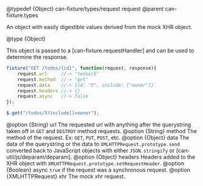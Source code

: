 @typedef {Object} can-fixture/types/request request
@parent can-fixture.types

An object with easily digestible values derived from the mock XHR
object.  

@type {Object}

This object is passed to a [can-fixture.requestHandler]
and can be used to determine the response.

```js
fixture("GET /todos/{id}", function(request, response){
    request.url     //-> "todos/5"
    request.method  //-> "get"
    request.data    //-> {id: "5", include: ["owner"]}
    request.headers //-> {}
    request.async   //-> false
});

$.get("/todos/5?include[]=owner");
```

  @option {String} url The requested url with anything after the querystring taken off in `GET` and `DESTROY` method requests.
  @option {String} method The method of the request. Ex: `GET`, `PUT`, `POST`, etc.
  @option {Object} data The data of the querystring or the data to `XMLHTTPRequest.prototype.send` converted back to JavaScript objects with either `JSON.stringify` or [can-util/js/deparam/deparam].
  @option {Object} headers Headers added to the XHR object with `XMLHTTPRequest.prototype.setRequestHeader`.
  @option {Boolean} async `true` if the request was a synchronous request.
  @option {XMLHTTPRequest} xhr The mock xhr request.

